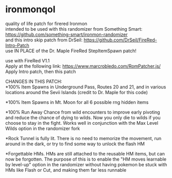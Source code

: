 # ironmonqol
quality of life patch for firered Ironmon  
intended to be used with this randomizer from Something Smart: https://github.com/something-smart/ironmon-randomizer  
and this intro skip patch from DrSeil: https://github.com/DrSeil/FireRed-Intro-Patch  
use IN PLACE of the Dr. Maple FireRed StepItemSpawn patch!

use with FireRed V1.1  
Apply at the following link: https://www.marcrobledo.com/RomPatcher.js/
Apply Intro patch, then this patch  

CHANGES IN THIS PATCH:  
*100% Item Spawns in Underground Pass, Routes 20 and 21, and in various locations around the Sevii Islands (credit to Dr. Maple for this code)

*100% Item Spawns in Mt. Moon for all 6 possible rng hidden items

*100% Run Away Chance from wild encounters to improve early pivoting and reduce the chance of dying to wilds. Now you only die to wilds if you choose to stay in the fight.  Works well in conjunction with the Max Level Wilds option in the randomizer fork

*Rock Tunnel is fully lit. There is no need to memorize the movement, run around in the dark, or try to find some way to unlock the flash HM

*Forgettable HMs. HMs are still attached to the reusable HM items, but can now be forgotten. The purpose of this is to enable the "HM moves learnable by level-up" option in the randomizer without having pokemon be stuck with HMs like Flash or Cut, and making them far less runnable
